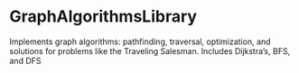 # GraphAlgorithmsLibrary
Implements graph algorithms: pathfinding, traversal, optimization, and solutions for problems like the Traveling Salesman. Includes Dijkstra’s, BFS, and DFS
